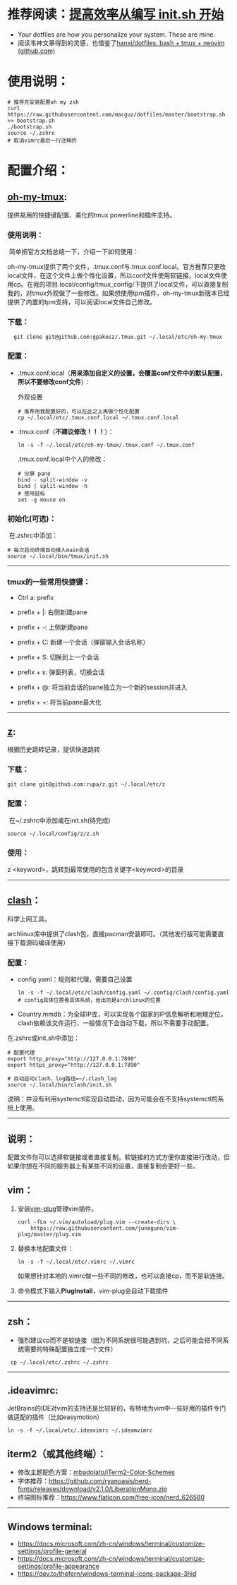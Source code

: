 # 推荐阅读：[提高效率从编写 init.sh 开始](https://zhuanlan.zhihu.com/p/50080614)

+ Your dotfiles are how you personalize your system. These are mine.
+ 阅读韦神文章得到的灵感，也借鉴了[hanxi/dotfiles: bash + tmux + neovim (github.com)](https://github.com/hanxi/dotfiles)

# 使用说明：	

```shell
# 推荐先安装配置oh my zsh
curl https://raw.githubusercontent.com/macguz/dotfiles/master/bootstrap.sh >> bootstrap.sh
./bootstrap.sh
source ~/.zshrc
# 取消vimrc最后一行注释的
```



# 配置介绍：

## [oh-my-tmux](https://github.com/gpakosz/.tmux):

提供易用的快捷键配置、美化的tmux powerline和插件支持。

### 使用说明：

​	简单把官方文档总结一下，介绍一下如何使用：

​	oh-my-tmux提供了两个文件，.tmux.conf与.tmux.conf.local。官方推荐只更改local文件，在这个文件上做个性化设置，所以conf文件使用软链接，local文件使用cp。在我的项目.local/config/tmux_config/下提供了local文件，可以直接复制我的，对tmux外观做了一些修改。如果想使用tpm插件，oh-my-tmux新版本已经提供了内置的tpm支持，可以阅读local文件自己修改。

### 下载：

```shell
  git clone git@github.com:gpakosz/.tmux.git ~/.local/etc/oh-my-tmux
```

### 配置：

+ .tmux.conf.local（**用来添加自定义的设置，会覆盖conf文件中的默认配置，所以不要修改conf文件**）：

    外观设置

    ```shell
    # 推荐用我配置好的，可以在此之上再做个性化配置
    cp ~/.local/etc/.tmux.conf.local ~/.tmux.conf.local
    `````

+ .tmux.conf（**不建议修改！！！**）：

    ```shell
    ln -s -f ~/.local/etc/oh-my-tmux/.tmux.conf ~/.tmux.conf
    ```
    
    .tmux.conf.local中个人的修改：
    
    ```shell
    # 分屏 pane
    bind - split-window -v
    bind | split-window -h
    # 使用鼠标
    set -g mouse on 
    ```
    
    

### 初始化(可选)：

​	在.zshrc中添加：

```shell
# 每次启动终端自动接入main会话
source ~/.local/bin/tmux/init.sh
```

---



### tmux的一些常用快捷键：

+ Ctrl a: prefix

+ prefix + |: 右侧新建pane
+ prefix + -: 上侧新建pane
+ prefix + C: 新建一个会话（弹窗输入会话名称）
+ prefix + S: 切换到上一个会话
+ prefix + s: 弹窗列表，切换会话
+ prefix + @: 将当前会话的pane独立为一个新的session并进入
+ prefix + +: 将当前pane最大化

---



## [z](https://github.com/rupa/z):

根据历史跳转记录，提供快速跳转

### 下载：

```shell
git clone git@github.com:rupa/z.git ~/.local/etc/z
```

### 配置：

​	在~/.zshrc中添加或在init.sh(待完成)

```shell
source ~/.local/config/z/z.sh
```

### 使用：

z \<keyword>，跳转到最常使用的包含关键字\<keyword>的目录

---



## [clash](https://github.com/Dreamacro/clash)：

科学上网工具。

archlinux库中提供了clash包，直接pacman安装即可。（其他发行版可能需要直接下载源码编译使用）

### 配置：

+ config.yaml：规则和代理，需要自己设置

    ```shell
    ln -s -f ~/.local/etc/clash/config.yaml ~/.config/clash/config.yaml # config具体位置看具体系统，给出的是archlinux的位置
    ```

+ Country.mmdb：为全球IP库，可以实现各个国家的IP信息解析和地理定位，clash依赖该文件运行，一般情况下会自动下载，所以不需要手动配置。

在.zshrc或init.sh中添加：

```shell
# 配置代理
export http_proxy="http://127.0.0.1:7890"
export https_proxy="http://127.0.0.1:7890"

# 自动启动clash，log路径=~/.clash_log
source ~/.local/bin/clash/init.sh

```

​	说明：并没有利用systemctl实现自动启动，因为可能会在不支持systemctl的系统上使用。

---



## 说明：

配置文件你可以选择软链接或者直接复制。软链接的方式方便你直接进行改动，但如果你想在不同的服务器上有某些不同的设置，直接复制会更好一些。

## vim：

1. 安装[vim-plug](https://github.com/junegunn/vim-plug)管理vim插件。

    ```shell
    curl -fLo ~/.vim/autoload/plug.vim --create-dirs \
        https://raw.githubusercontent.com/junegunn/vim-plug/master/plug.vim
    ```

2. 替换本地配置文件：

    ```shell
    ln -s -f ~/.local/etc/.vimrc ~/.vimrc
    ```

    如果想针对本地的.vimrc做一些不同的修改，也可以直接cp，而不是软连接。

3. 命令模式下输入**PlugInstall**，vim-plug会自动下载插件

---



## zsh：

+ 强烈建议cp而不是软链接（因为不同系统很可能遇到坑，之后可能会把不同系统需要的特殊配置独立成一个文件）

```shell
 cp ~/.local/etc/.zshrc ~/.zshrc
```

---


## .ideavimrc:

​	JetBrains的IDE对vim的支持还是比较好的，有特地为vim中一些好用的插件专门做适配的插件（比如easymotion）

```shell
ln -s -f ~/.local/etc/.ideavimrc ~/.ideamvimrc
```



## iterm2（或其他终端）：
+ 修改主题配色方案：[mbadolato/iTerm2-Color-Schemes](https://github.com/mbadolato/iTerm2-Color-Schemes)
+ 字体推荐：https://github.com/ryanoasis/nerd-fonts/releases/download/v2.1.0/LiberationMono.zip
+ 终端图标推荐：https://www.flaticon.com/free-icon/nerd_626580
---

## Windows terminal:
+ https://docs.microsoft.com/zh-cn/windows/terminal/customize-settings/profile-general
+ https://docs.microsoft.com/zh-cn/windows/terminal/customize-settings/profile-appearance
+ https://dev.to/thefern/windows-terminal-icons-package-3hid

